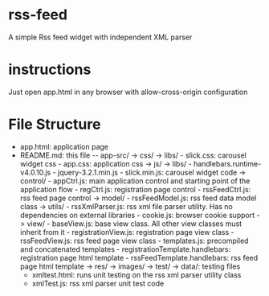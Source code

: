 # rss-feed
A simple Rss feed widget with independent XML parser

# instructions
Just open app.html in any browser with allow-cross-origin configuration

# File Structure
- app.html: application page
- README.md: this file
-- app-src/
    -> css/
        -> libs/
            - slick.css: carousel widget css
        - app.css: application css
    -> js/
        -> libs/
            - handlebars.runtime-v4.0.10.js
            - jquery-3.2.1.min.js
            - slick.min.js: carousel widget code
        -> control/
            - appCtrl.js: main application control and starting point of the application flow
            - regCtrl.js: registration page control
            - rssFeedCtrl.js: rss feed page control
        -> model/
            - rssFeedModel.js: rss feed data model class
        -> utils/
            - rssXmlParser.js: rss xml file parser utility. Has no dependencies on external libraries
            - cookie.js: browser cookie support
        -> view/
            - baseView.js: base view class. All other view classes must inherit from it
            - registrationView.js: registration page view class
            - rssFeedView.js: rss feed page view class
            - templates.js: precompiled and concatenated templates
            - registrationTemplate.handlebars: registration page html template
            - rssFeedTemplate.handlebars: rss feed page html template
    -> res/
        -> images/
-> test/
    -> data/: testing files
    - xmltest.html: runs unit testing on the rss xml parser utility class
    - xmlTest.js: rss xml parser unit test code


